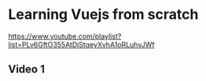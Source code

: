# Learning Vuejs from scratch

https://www.youtube.com/playlist?list=PLv6GftO355AtDjStqeyXvhA1oRLuhvJWf

## Video 1
